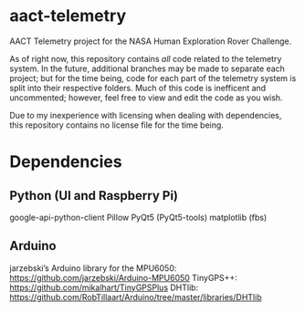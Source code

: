 # aact-telemetry
 AACT Telemetry project for the NASA Human Exploration Rover Challenge.
 
 As of right now, this repository contains *all* code related to the telemetry system. In the future, additional branches may be made to separate each project; but for the time being, code for each part of the telemetry system is split into their respective folders. Much of this code is inefficent and uncommented; however, feel free to view and edit the code as you wish.
 
 Due to my inexperience with licensing when dealing with dependencies, this repository contains no license file for the time being.
 
# Dependencies
## Python (UI and Raspberry Pi)
 google-api-python-client
 Pillow
 PyQt5
 (PyQt5-tools)
 matplotlib
 (fbs)
## Arduino
 jarzebski’s Arduino library for the MPU6050: https://github.com/jarzebski/Arduino-MPU6050
 TinyGPS++: https://github.com/mikalhart/TinyGPSPlus
 DHTlib: https://github.com/RobTillaart/Arduino/tree/master/libraries/DHTlib

 
